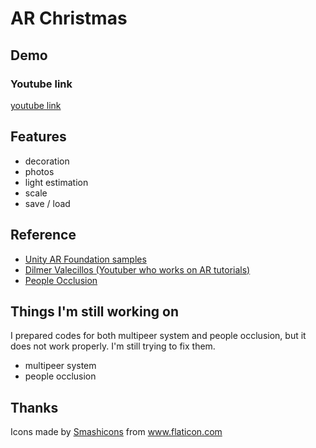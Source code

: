 # AR Christmas

## Demo
### Youtube link
[youtube link](https://youtu.be/GhJBOPJLShk)

## Features
- decoration 
- photos
- light estimation
- scale
- save / load

## Reference
- [Unity AR Foundation samples](https://github.com/Unity-Technologies/arfoundation-samples)
- [Dilmer Valecillos (Youtuber who works on AR tutorials)](https://www.youtube.com/playlist?list=PLQMQNmwN3FvzLN-8moCKmZb00gr7sdcrZ)
- [People Occlusion](https://qiita.com/Tanktop_in_Feb/items/55201612a8b449800100)

## Things I'm still working on
I prepared codes for both multipeer system and people occlusion, but it does not work properly.
I'm still trying to fix them.
- multipeer system
- people occlusion

## Thanks
<div>Icons made by <a href="https://www.flaticon.com/authors/smashicons" title="Smashicons">Smashicons</a> from <a href="https://www.flaticon.com/" title="Flaticon">www.flaticon.com</a></div